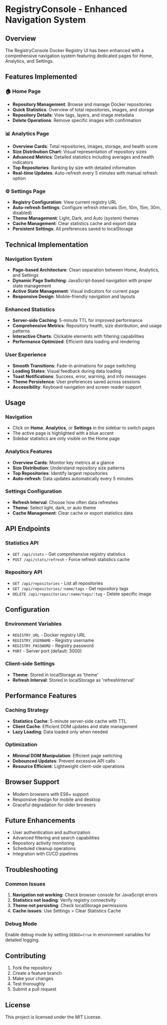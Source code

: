 # RegistryConsole - Enhanced Navigation System

## Overview
The RegistryConsole Docker Registry UI has been enhanced with a comprehensive navigation system featuring dedicated pages for Home, Analytics, and Settings.

## Features Implemented

### 🏠 Home Page
- **Repository Management**: Browse and manage Docker repositories
- **Quick Statistics**: Overview of total repositories, images, and storage
- **Repository Details**: View tags, layers, and image metadata
- **Delete Operations**: Remove specific images with confirmation

### 📊 Analytics Page
- **Overview Cards**: Total repositories, images, storage, and health score
- **Size Distribution Chart**: Visual representation of repository sizes
- **Advanced Metrics**: Detailed statistics including averages and health indicators
- **Top Repositories**: Ranking by size with detailed information
- **Real-time Updates**: Auto-refresh every 5 minutes with manual refresh option

### ⚙️ Settings Page
- **Registry Configuration**: View current registry URL
- **Auto-refresh Settings**: Configure refresh intervals (5m, 10m, 15m, 30m, disabled)
- **Theme Management**: Light, Dark, and Auto (system) themes
- **Cache Management**: Clear statistics cache and export data
- **Persistent Settings**: All preferences saved to localStorage

## Technical Implementation

### Navigation System
- **Page-based Architecture**: Clean separation between Home, Analytics, and Settings
- **Dynamic Page Switching**: JavaScript-based navigation with proper state management
- **Active State Management**: Visual indicators for current page
- **Responsive Design**: Mobile-friendly navigation and layouts

### Enhanced Statistics
- **Server-side Caching**: 5-minute TTL for improved performance
- **Comprehensive Metrics**: Repository health, size distribution, and usage patterns
- **Interactive Charts**: Clickable elements with filtering capabilities
- **Performance Optimized**: Efficient data loading and rendering

### User Experience
- **Smooth Transitions**: Fade-in animations for page switching
- **Loading States**: Visual feedback during data loading
- **Toast Notifications**: Success, error, warning, and info messages
- **Theme Persistence**: User preferences saved across sessions
- **Accessibility**: Keyboard navigation and screen reader support

## Usage

### Navigation
- Click on **Home**, **Analytics**, or **Settings** in the sidebar to switch pages
- The active page is highlighted with a blue accent
- Sidebar statistics are only visible on the Home page

### Analytics Features
- **Overview Cards**: Monitor key metrics at a glance
- **Size Distribution**: Understand repository size patterns
- **Top Repositories**: Identify largest repositories
- **Auto-refresh**: Data updates automatically every 5 minutes

### Settings Configuration
- **Refresh Interval**: Choose how often data refreshes
- **Theme**: Select light, dark, or auto theme
- **Cache Management**: Clear cache or export statistics data

## API Endpoints

### Statistics API
- `GET /api/stats` - Get comprehensive registry statistics
- `POST /api/stats/refresh` - Force refresh statistics cache

### Repository API
- `GET /api/repositories` - List all repositories
- `GET /api/repositories/:name/tags` - Get repository tags
- `DELETE /api/repositories/:name/tags/:tag` - Delete specific image

## Configuration

### Environment Variables
- `REGISTRY_URL` - Docker registry URL
- `REGISTRY_USERNAME` - Registry username
- `REGISTRY_PASSWORD` - Registry password
- `PORT` - Server port (default: 3000)

### Client-side Settings
- **Theme**: Stored in localStorage as 'theme'
- **Refresh Interval**: Stored in localStorage as 'refreshInterval'

## Performance Features

### Caching Strategy
- **Statistics Cache**: 5-minute server-side cache with TTL
- **Client Cache**: Efficient DOM updates and state management
- **Lazy Loading**: Data loaded only when needed

### Optimization
- **Minimal DOM Manipulation**: Efficient page switching
- **Debounced Updates**: Prevent excessive API calls
- **Resource Efficient**: Lightweight client-side operations

## Browser Support
- Modern browsers with ES6+ support
- Responsive design for mobile and desktop
- Graceful degradation for older browsers

## Future Enhancements
- User authentication and authorization
- Advanced filtering and search capabilities
- Repository activity monitoring
- Scheduled cleanup operations
- Integration with CI/CD pipelines

## Troubleshooting

### Common Issues
1. **Navigation not working**: Check browser console for JavaScript errors
2. **Statistics not loading**: Verify registry connectivity
3. **Theme not persisting**: Check localStorage permissions
4. **Cache issues**: Use Settings > Clear Statistics Cache

### Debug Mode
Enable debug mode by setting `DEBUG=true` in environment variables for detailed logging.

## Contributing
1. Fork the repository
2. Create a feature branch
3. Make your changes
4. Test thoroughly
5. Submit a pull request

## License
This project is licensed under the MIT License.
